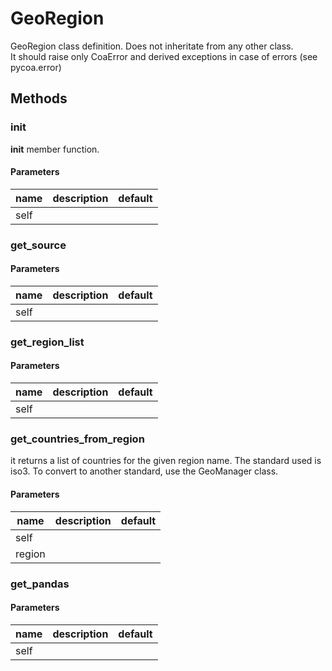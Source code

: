# GeoRegion


GeoRegion class definition. Does not inheritate from any other class.   
It should raise only CoaError and derived exceptions in case of errors (see pycoa.error) 

## Methods


### __init__


__init__ member function.  

#### Parameters
name | description | default
--- | --- | ---
self |  | 





### get_source




#### Parameters
name | description | default
--- | --- | ---
self |  | 





### get_region_list




#### Parameters
name | description | default
--- | --- | ---
self |  | 





### get_countries_from_region


it returns a list of countries for the given region name. The standard used is iso3. To convert to another standard, use the GeoManager class. 

#### Parameters
name | description | default
--- | --- | ---
self |  | 
region |  | 





### get_pandas




#### Parameters
name | description | default
--- | --- | ---
self |  | 




